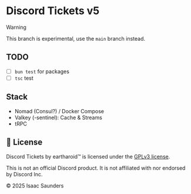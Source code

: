 # Discord Tickets v5

> [!WARNING]
> This branch is experimental, use the `main` branch instead.

## TODO

- [ ] `bun test` for packages
- [ ] `tsc` test

## Stack

- Nomad (Consul?) / Docker Compose
- Valkey (-sentinel): Cache & Streams
- tRPC

## 🥱 License

Discord Tickets by eartharoid™️ is licensed under the [GPLv3 license](https://github.com/discord-tickets/bot/blob/main/LICENSE).

This is not an official Discord product. It is not affiliated with nor endorsed by Discord Inc.

© 2025 Isaac Saunders
